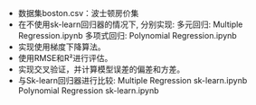 * 数据集boston.csv：波士顿房价集
* 在不使用sk-learn回归器的情况下, 分别实现:
  多元回归: Multiple Regression.ipynb
  多项式回归: Polynomial Regression.ipynb
* 实现使用梯度下降算法。
* 使用RMSE和R²进行评估。
* 实现交叉验证，并计算模型误差的偏差和方差。
* 与Sk-learn回归器进行比较: 
  Multiple Regression sk-learn.ipynb
  Polynomial Regression sk-learn.ipynb
